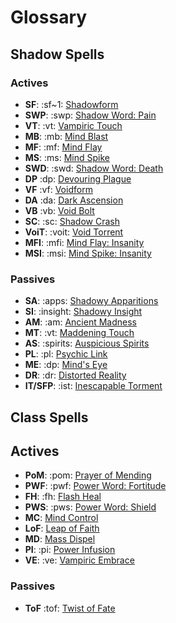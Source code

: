 # Glossary
## Shadow Spells
### Actives
- **SF**: :sf~1: [Shadowform](<https://www.wowhead.com/spell=232698>)
- **SWP**: :swp: [Shadow Word: Pain](<https://www.wowhead.com/spell=589>)
- **VT**: :vt: [Vampiric Touch](<https://www.wowhead.com/spell=34914>)
- **MB**: :mb: [Mind Blast](<https://www.wowhead.com/spell=8092>)
- **MF**: :mf: [Mind Flay](<https://www.wowhead.com/spell=15407>)
- **MS**: :ms: [Mind Spike](<https://www.wowhead.com/spell=73510>)
- **SWD**: :swd: [Shadow Word: Death](<https://www.wowhead.com/spell=32379>)
- **DP** :dp: [Devouring Plague](<https://www.wowhead.com/spell=335467>)
- **VF** :vf: [Voidform](<https://www.wowhead.com/spell=194249>)
- **DA** :da: [Dark Ascension](<https://www.wowhead.com/spell=391109>)
- **VB** :vb: [Void Bolt](<https://www.wowhead.com/spell=205448>)
- **SC**: :sc: [Shadow Crash](<https://www.wowhead.com/spell=205385>)
- **VoiT**: :voit: [Void Torrent](<https://www.wowhead.com/spell=263165>)
- **MFI**: :mfi: [Mind Flay: Insanity](<https://www.wowhead.com/spell=391403>)
- **MSI**: :msi: [Mind Spike: Insanity](<https://www.wowhead.com/spell=407466>)

### Passives
- **SA**: :apps: [Shadowy Apparitions](<https://www.wowhead.com/spell=341491>)
- **SI**: :insight: [Shadowy Insight](<https://www.wowhead.com/spell=375888>)
- **AM**: :am: [Ancient Madness](<https://www.wowhead.com/spell=341240>)
- **MT**: :vt: [Maddening Touch](<https://www.wowhead.com/spell=391228>)
- **AS**: :spirits: [Auspicious Spirits](<https://www.wowhead.com/spell=155271>)
- **PL**: :pl: [Psychic Link](<https://www.wowhead.com/spell=199484>)
- **ME**: :dp: [Mind's Eye](<https://www.wowhead.com/spell=407470>)
- **DR**: :dr: [Distorted Reality](<https://www.wowhead.com/spell=409044>)
- **IT/SFP**: :ist: [Inescapable Torment](<https://www.wowhead.com/spell=373427>)

## Class Spells
## Actives
- **PoM**: :pom: [Prayer of Mending](<https://www.wowhead.com/spell=33076>)
- **PWF**: :pwf: [Power Word: Fortitude](<https://www.wowhead.com/spell=21562>)
- **FH**: :fh: [Flash Heal](<https://www.wowhead.com/spell=2061>)
- **PWS**: :pws: [Power Word: Shield](<https://www.wowhead.com/spell=17>)
- **MC**: [Mind Control](<https://www.wowhead.com/spell=605>)
- **LoF**: [Leap of Faith](<https://www.wowhead.com/spell=73325>)
- **MD**: [Mass Dispel](<https://www.wowhead.com/spell=32375>)
- **PI**: :pi: [Power Infusion](<https://www.wowhead.com/spell=10060>)
- **VE**: :ve: [Vampiric Embrace](<https://www.wowhead.com/spell=15286>)
### Passives
- **ToF** :tof: [Twist of Fate](<https://www.wowhead.com/spell=109142>)